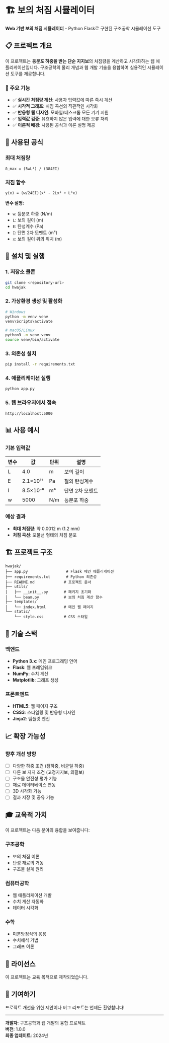 # 🏗️ 보의 처짐 시뮬레이터

**Web 기반 보의 처짐 시뮬레이터** - Python Flask로 구현된 구조공학 시뮬레이션 도구

## 📋 프로젝트 개요

이 프로젝트는 **등분포 하중을 받는 단순 지지보**의 처짐량을 계산하고 시각화하는 웹 애플리케이션입니다. 구조공학의 물리 개념과 웹 개발 기술을 융합하여 실용적인 시뮬레이션 도구를 제공합니다.

### 🎯 주요 기능

- ✅ **실시간 처짐량 계산**: 사용자 입력값에 따른 즉시 계산
- ✅ **시각적 그래프**: 처짐 곡선의 직관적인 시각화
- ✅ **반응형 웹 디자인**: 모바일/데스크톱 모든 기기 지원
- ✅ **입력값 검증**: 유효하지 않은 입력에 대한 오류 처리
- ✅ **이론적 배경**: 사용된 공식과 이론 설명 제공

## 🧮 사용된 공식

### 최대 처짐량
```
δ_max = (5wL⁴) / (384EI)
```

### 처짐 함수
```
y(x) = (w/24EI)(x⁴ - 2Lx³ + L³x)
```

**변수 설명:**
- `w`: 등분포 하중 (N/m)
- `L`: 보의 길이 (m)
- `E`: 탄성계수 (Pa)
- `I`: 단면 2차 모멘트 (m⁴)
- `x`: 보의 길이 위의 위치 (m)

## 🚀 설치 및 실행

### 1. 저장소 클론
```bash
git clone <repository-url>
cd hwajak
```

### 2. 가상환경 생성 및 활성화
```bash
# Windows
python -m venv venv
venv\Scripts\activate

# macOS/Linux
python3 -m venv venv
source venv/bin/activate
```

### 3. 의존성 설치
```bash
pip install -r requirements.txt
```

### 4. 애플리케이션 실행
```bash
python app.py
```

### 5. 웹 브라우저에서 접속
```
http://localhost:5000
```

## 📊 사용 예시

### 기본 입력값
| 변수 | 값 | 단위 | 설명 |
|------|----|----|----|
| L | 4.0 | m | 보의 길이 |
| E | 2.1×10¹¹ | Pa | 철의 탄성계수 |
| I | 8.5×10⁻⁶ | m⁴ | 단면 2차 모멘트 |
| w | 5000 | N/m | 등분포 하중 |

### 예상 결과
- **최대 처짐량**: 약 0.0012 m (1.2 mm)
- **처짐 곡선**: 포물선 형태의 처짐 분포

## 🏗️ 프로젝트 구조

```
hwajak/
├── app.py                 # Flask 메인 애플리케이션
├── requirements.txt       # Python 의존성
├── README.md             # 프로젝트 문서
├── utils/
│   ├── __init__.py       # 패키지 초기화
│   └── beam.py           # 보의 처짐 계산 함수
├── templates/
│   └── index.html        # 메인 웹 페이지
└── static/
    └── style.css         # CSS 스타일
```

## 🔧 기술 스택

### 백엔드
- **Python 3.x**: 메인 프로그래밍 언어
- **Flask**: 웹 프레임워크
- **NumPy**: 수치 계산
- **Matplotlib**: 그래프 생성

### 프론트엔드
- **HTML5**: 웹 페이지 구조
- **CSS3**: 스타일링 및 반응형 디자인
- **Jinja2**: 템플릿 엔진

## 📈 확장 가능성

### 향후 개선 방향
- [ ] 다양한 하중 조건 (점하중, 비균일 하중)
- [ ] 다른 보 지지 조건 (고정지지보, 외팔보)
- [ ] 구조물 안전성 평가 기능
- [ ] 재료 데이터베이스 연동
- [ ] 3D 시각화 기능
- [ ] 결과 저장 및 공유 기능

## 🎓 교육적 가치

이 프로젝트는 다음 분야의 융합을 보여줍니다:

### 구조공학
- 보의 처짐 이론
- 탄성 재료의 거동
- 구조물 설계 원리

### 컴퓨터공학
- 웹 애플리케이션 개발
- 수치 계산 자동화
- 데이터 시각화

### 수학
- 미분방정식의 응용
- 수치해석 기법
- 그래프 이론

## 📝 라이선스

이 프로젝트는 교육 목적으로 제작되었습니다.

## 🤝 기여하기

프로젝트 개선을 위한 제안이나 버그 리포트는 언제든 환영합니다!

---

**개발자**: 구조공학과 웹 개발의 융합 프로젝트  
**버전**: 1.0.0  
**최종 업데이트**: 2024년 